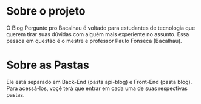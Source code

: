 # Sobre o projeto

O Blog Pergunte pro Bacalhau é voltado para estudantes de tecnologia que querem tirar suas dúvidas com alguém mais experiente no assunto.
Essa pessoa em questão é o mestre e professor Paulo Fonseca (Bacalhau).

# Sobre as Pastas
Ele está separado em Back-End (pasta api-blog) e Front-End (pasta blog).
Para acessá-los, voçê terá que entrar em cada uma de suas respectivas pastas.



